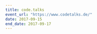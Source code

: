 ```yaml
---
title: code.talks
event_url: "https://www.codetalks.de/"
date: 2017-09-15
end_date: 2017-09-17
---
```

